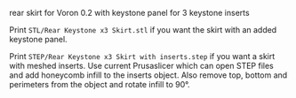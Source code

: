 rear skirt for Voron 0.2 with keystone panel for 3 keystone inserts

Print `STL/Rear Keystone x3 Skirt.stl` if you want the skirt with an added keystone panel.

Print `STEP/Rear Keystone x3 Skirt with inserts.step` if you want a skirt with meshed inserts. Use current Prusaslicer which can open STEP files and add honeycomb infill to the inserts object. Also remove top, bottom and perimeters from the object and rotate infill to 90°.
